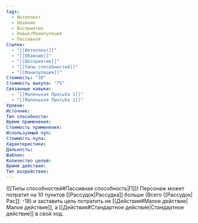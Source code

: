 ```yaml
---
tags:
  - Интеллект
  - Обаяние
  - Восприятие
  - Навык/Манипуляция
  - Пассивная
Ссылки:
  - "[[Интеллект]]"
  - "[[Обаяние]]"
  - "[[Восприятие]]"
  - "[[Типы способностей]]"
  - "[[Манипуляция]]"
Стоимость: "30"
Стоимость выкупа: "75"
Связанные навыки:
  - "[[Маленькая Просьба 1]]"
  - "[[Маленькая Просьба 2]]"
Уровни:
Источник:
Тип способности:
Время применения:
Стоимость применения:
Используемый пул:
Стоимость пула:
Характеристики:
Дальность:
Шаблон:
Количество целей:
Время действия:
Тип воздействия:
---
```

([[Типы способностей#Пассивная способность|П]]) Персонаж может потратит на 10 пунктов [[Рассудок|Рассудка]] больше (Всего [[Рассудок|Рас]]: -18) и заставить цель потратить не [[Действия#Малое действие|Малое действие]], а [[Действия#Стандартное действие|Стандартное действие]] в свой ход. 
